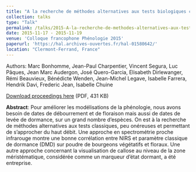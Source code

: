 ```yaml
---
title: "A la recherche de méthodes alternatives aux tests biologiques classiques pour la détermination de la date de sortie d'endodormance, la quête du haut débit par le Groupe de Travail Dormance de Perpheclim et d'ODS"
collection: talks
type: "Talk"
permalink: /talks/2015-A-la-recherche-de-methodes-alternatives-aux-tests-biologiques-classiques-pour-la-détermination-de-la-date-de-sortie-d-endodormance
date: 2015-11-17 - 2015-11-19
venue: 'Colloque francophone Phénologie 2015'
paperurl: 'https://hal.archives-ouvertes.fr/hal-01580642/'
location: "Clermont-Ferrand, France"
---
```


Authors: Marc Bonhomme, Jean-Paul Charpentier, Vincent Segura, Luc Pâques, Jean Marc Audergon, José Quero-Garcia, Elisabeth Dirlewanger, Rémi Beauvieux, Bénédicte Wenden, Jean-Michel Legave, Isabelle Farrera, Hendrik Davi, Frederic Jean, Isabelle Chuine

[Download proceedings here](https://hal.archives-ouvertes.fr/hal-01580642/document) (PDF, 431 KB)

**Abstract**: Pour améliorer les modélisations de la phénologie, nous avons besoin de dates de débourrement et de floraison mais aussi de dates de levée de dormance, sur un grand nombre d’espèces. On est à la recherche de méthodes alternatives aux tests classiques, peu onéreuses et permettant de s’approcher du haut débit. Une approche en spectrométrie proche infrarouge montre une bonne corrélation entre NIRS et paramètre classique de dormance (DMD) sur poudre de bourgeons végétatifs et floraux. Une autre approche concernant la visualisation de callose au niveau de la zone méristématique, considérée comme un marqueur d’état dormant, a été entreprise.
